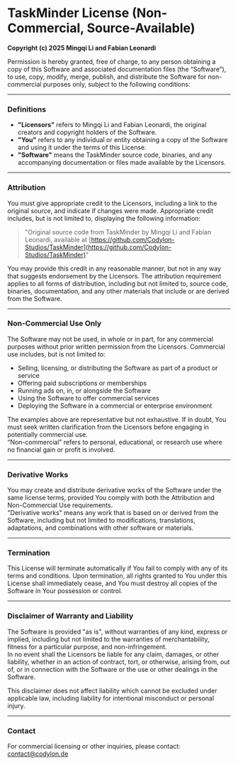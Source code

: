 # TaskMinder License (Non-Commercial, Source-Available)

**Copyright (c) 2025 Mingqi Li and Fabian Leonardi**

Permission is hereby granted, free of charge, to any person obtaining a copy of this Software and associated documentation files (the “Software”), to use, copy, modify, merge, publish, and distribute the Software for non-commercial purposes only, subject to the following conditions:

---

### Definitions

- **"Licensors"** refers to Mingqi Li and Fabian Leonardi, the original creators and copyright holders of the Software.
- **"You"** refers to any individual or entity obtaining a copy of the Software and using it under the terms of this License.
- **"Software"** means the TaskMinder source code, binaries, and any accompanying documentation or files made available by the Licensors.

---

### Attribution

You must give appropriate credit to the Licensors, including a link to the original source, and indicate if changes were made. Appropriate credit includes, but is not limited to, displaying the following information:

> "Original source code from TaskMinder by Mingqi Li and Fabian Leonardi, available at [https://github.com/Codylon-Studios/TaskMinder](https://github.com/Codylon-Studios/TaskMinder)"

You may provide this credit in any reasonable manner, but not in any way that suggests endorsement by the Licensors. The attribution requirement applies to all forms of distribution, including but not limited to, source code, binaries, documentation, and any other materials that include or are derived from the Software.

---

### Non-Commercial Use Only

The Software may not be used, in whole or in part, for any commercial purposes without prior written permission from the Licensors. Commercial use includes, but is not limited to:

- Selling, licensing, or distributing the Software as part of a product or service
- Offering paid subscriptions or memberships
- Running ads on, in, or alongside the Software
- Using the Software to offer commercial services
- Deploying the Software in a commercial or enterprise environment

The examples above are representative but not exhaustive. If in doubt, You must seek written clarification from the Licensors before engaging in potentially commercial use.  
“Non-commercial” refers to personal, educational, or research use where no financial gain or profit is involved.

---

### Derivative Works

You may create and distribute derivative works of the Software under the same license terms, provided You comply with both the Attribution and Non-Commercial Use requirements.  
"Derivative works" means any work that is based on or derived from the Software, including but not limited to modifications, translations, adaptations, and combinations with other software or materials.

---

### Termination

This License will terminate automatically if You fail to comply with any of its terms and conditions. Upon termination, all rights granted to You under this License shall immediately cease, and You must destroy all copies of the Software in Your possession or control.

---

### Disclaimer of Warranty and Liability

The Software is provided "as is", without warranties of any kind, express or implied, including but not limited to the warranties of merchantability, fitness for a particular purpose, and non-infringement.  
In no event shall the Licensors be liable for any claim, damages, or other liability, whether in an action of contract, tort, or otherwise, arising from, out of, or in connection with the Software or the use or other dealings in the Software.

This disclaimer does not affect liability which cannot be excluded under applicable law, including liability for intentional misconduct or personal injury.

---

### Contact

For commercial licensing or other inquiries, please contact:  
[contact@codylon.de](mailto:contact@codylon.de)
